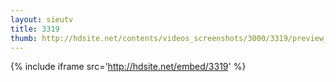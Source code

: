 ```yaml
---
layout: sieutv
title: 3319
thumb: http://hdsite.net/contents/videos_screenshots/3000/3319/preview_360p.mp4.jpg
---
```

{% include iframe src='http://hdsite.net/embed/3319' %}
 
